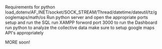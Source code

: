 Requirements for python 
load_dotenv/AF_INET/socket/SOCK_STREAM/Thread/datetime/dateutil/tz/googlemaps/math/os
Run python server and open the appropriate ports
setup and run the SQL
run XAMPP
forword port 3000 to run the Dashboard
run python to analyze the collective data
make sure to setup google maps API's appropriately

MORE soon!